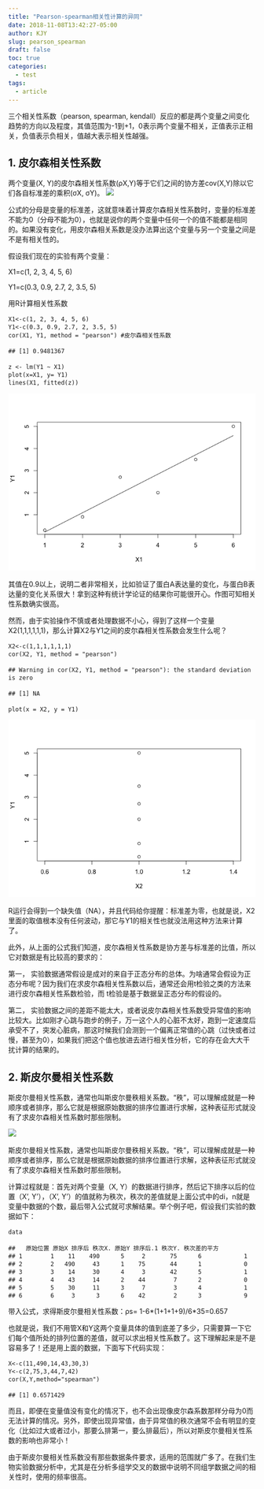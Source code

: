 ```yaml
---
title: "Pearson-spearman相关性计算的异同"
date: 2018-11-08T13:42:27-05:00
author: KJY
slug: pearson_spearman
draft: false
toc: true
categories:
  - test
tags:
  - article
---
```






三个相关性系数（pearson, spearman,
kendall）反应的都是两个变量之间变化趋势的方向以及程度，其值范围为-1到+1，0表示两个变量不相关，正值表示正相关，负值表示负相关，值越大表示相关性越强。

<!--more-->

## 1. 皮尔森相关性系数

两个变量(X,
Y)的皮尔森相关性系数(ρX,Y)等于它们之间的协方差cov(X,Y)除以它们各自标准差的乘积(σX,
σY)。
![](https://wikimedia.org/api/rest_v1/media/math/render/svg/bd1ccc2979b0fd1c1aec96e386f686ae874f9ec0)

公式的分母是变量的标准差，这就意味着计算皮尔森相关性系数时，变量的标准差不能为0（分母不能为0），也就是说你的两个变量中任何一个的值不能都是相同的。如果没有变化，用皮尔森相关系数是没办法算出这个变量与另一个变量之间是不是有相关性的。

假设我们现在的实验有两个变量：

X1=c(1, 2, 3, 4, 5, 6)

Y1=c(0.3, 0.9, 2.7, 2, 3.5, 5)

用R计算相关性系数

    X1<-c(1, 2, 3, 4, 5, 6) 
    Y1<-c(0.3, 0.9, 2.7, 2, 3.5, 5) 
    cor(X1, Y1, method = "pearson") #皮尔森相关性系数
    
    ## [1] 0.9481367
    
    z <- lm(Y1 ~ X1)
    plot(x=X1, y= Y1)
    lines(X1, fitted(z))

![](2018-11-08-pearson-spearman相关性计算的异同_files/figure-markdown_strict/unnamed-chunk-2-1.png)

其值在0.9以上，说明二者非常相关，比如验证了蛋白A表达量的变化，与蛋白B表达量的变化关系很大！拿到这种有统计学论证的结果你可能很开心。作图可知相关性系数确实很高。

然而，由于实验操作不慎或者处理数据不小心，得到了这样一个变量X2(1,1,1,1,1,1)，那么计算X2与Y1之间的皮尔森相关性系数会发生什么呢？

    X2<-c(1,1,1,1,1,1) 
    cor(X2, Y1, method = "pearson") 
    
    ## Warning in cor(X2, Y1, method = "pearson"): the standard deviation is zero
    
    ## [1] NA
    
    plot(x = X2, y = Y1)

![](2018-11-08-pearson-spearman相关性计算的异同_files/figure-markdown_strict/unnamed-chunk-4-1.png)

R运行会得到一个缺失值（NA），并且代码给你提醒：标准差为零，也就是说，X2里面的取值根本没有任何波动，那它与Y1的相关性也就没法用这种方法来计算了。

此外，从上面的公式我们知道，皮尔森相关性系数是协方差与标准差的比值，所以它对数据是有比较高的要求的：

第一，
实验数据通常假设是成对的来自于正态分布的总体。为啥通常会假设为正态分布呢？因为我们在求皮尔森相关性系数以后，通常还会用t检验之类的方法来进行皮尔森相关性系数检验，而
t检验是基于数据呈正态分布的假设的。

第二，
实验数据之间的差距不能太大，或者说皮尔森相关性系数受异常值的影响比较大。比如刚才心跳与跑步的例子，万一这个人的心脏不太好，跑到一定速度后承受不了，突发心脏病，那这时候我们会测到一个偏离正常值的心跳（过快或者过慢，甚至为0），如果我们把这个值也放进去进行相关性分析，它的存在会大大干扰计算的结果的。

## 2. 斯皮尔曼相关性系数

斯皮尔曼相关性系数，通常也叫斯皮尔曼秩相关系数。“秩”，可以理解成就是一种顺序或者排序，那么它就是根据原始数据的排序位置进行求解，这种表征形式就没有了求皮尔森相关性系数时那些限制。

![](https://wikimedia.org/api/rest_v1/media/math/render/svg/a8dda555d22080d721679401fa13181cad3863f6)

斯皮尔曼相关性系数，通常也叫斯皮尔曼秩相关系数。“秩”，可以理解成就是一种顺序或者排序，那么它就是根据原始数据的排序位置进行求解，这种表征形式就没有了求皮尔森相关性系数时那些限制。

计算过程就是：首先对两个变量（X,
Y）的数据进行排序，然后记下排序以后的位置（X’, Y’），（X’,
Y’）的值就称为秩次，秩次的差值就是上面公式中的di，n就是变量中数据的个数，最后带入公式就可求解结果。举个例子吧，假设我们实验的数据如下：

    data
    
    ##   原始位置 原始X 排序后 秩次X. 原始Y 排序后.1 秩次Y. 秩次差的平方
    ## 1        1    11    490      5     2       75      6            1
    ## 2        2   490     43      1    75       44      1            0
    ## 3        3    14     30      4     3       42      5            1
    ## 4        4    43     14      2    44        7      2            0
    ## 5        5    30     11      3     7        3      4            1
    ## 6        6     3      3      6    42        2      3            9

带入公式，求得斯皮尔曼相关性系数：ρs= 1-6*(1+1+1+9)/6*35=0.657

也就是说，我们不用管X和Y这两个变量具体的值到底差了多少，只需要算一下它们每个值所处的排列位置的差值，就可以求出相关性系数了。这下理解起来是不是容易多了！还是用上面的数据，下面写下代码实现：

    X<-c(11,490,14,43,30,3) 
    Y<-c(2,75,3,44,7,42) 
    cor(X,Y,method="spearman") 
    
    ## [1] 0.6571429

而且，即便在变量值没有变化的情况下，也不会出现像皮尔森系数那样分母为0而无法计算的情况。另外，即使出现异常值，由于异常值的秩次通常不会有明显的变化（比如过大或者过小，那要么排第一，要么排最后），所以对斯皮尔曼相关性系数的影响也非常小！

由于斯皮尔曼相关性系数没有那些数据条件要求，适用的范围就广多了。在我们生物实验数据分析中，尤其是在分析多组学交叉的数据中说明不同组学数据之间的相关性时，使用的频率很高。

